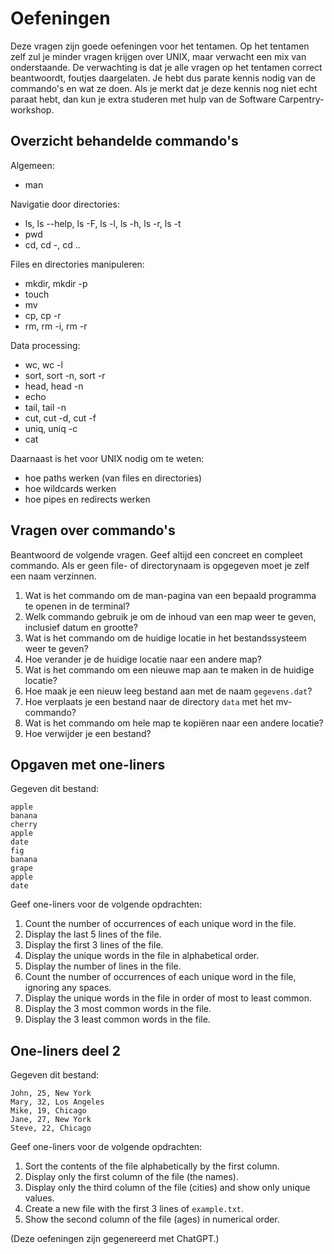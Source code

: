 # Oefeningen

Deze vragen zijn goede oefeningen voor het tentamen. Op het tentamen zelf zul je minder vragen krijgen over UNIX, maar verwacht een mix van onderstaande. De verwachting is dat je alle vragen op het tentamen correct beantwoordt, foutjes daargelaten. Je hebt dus parate kennis nodig van de commando's en wat ze doen. Als je merkt dat je deze kennis nog niet echt paraat hebt, dan kun je extra studeren met hulp van de Software Carpentry-workshop.


## Overzicht behandelde commando's

Algemeen:

- man

Navigatie door directories:

- ls, ls --help, ls -F, ls -l, ls -h, ls -r, ls -t
- pwd
- cd, cd -, cd ..

Files en directories manipuleren:

- mkdir, mkdir -p
- touch
- mv
- cp, cp -r
- rm, rm -i, rm -r

Data processing:

- wc, wc -l
- sort, sort -n, sort -r
- head, head -n
- echo
- tail, tail -n
- cut, cut -d, cut -f
- uniq, uniq -c
- cat

Daarnaast is het voor UNIX nodig om te weten:

- hoe paths werken (van files en directories)
- hoe wildcards werken
- hoe pipes en redirects werken


## Vragen over commando's

Beantwoord de volgende vragen. Geef altijd een concreet en compleet commando. Als er geen file- of directorynaam is opgegeven moet je zelf een naam verzinnen.

1. Wat is het commando om de man-pagina van een bepaald programma te openen in de terminal?
1. Welk commando gebruik je om de inhoud van een map weer te geven, inclusief datum en grootte?
1. Wat is het commando om de huidige locatie in het bestandssysteem weer te geven?
1. Hoe verander je de huidige locatie naar een andere map?
1. Wat is het commando om een nieuwe map aan te maken in de huidige locatie?
1. Hoe maak je een nieuw leeg bestand aan met de naam `gegevens.dat`?
1. Hoe verplaats je een bestand naar de directory `data` met het mv-commando?
1. Wat is het commando om hele map te kopiëren naar een andere locatie?
1. Hoe verwijder je een bestand?

## Opgaven met one-liners

Gegeven dit bestand:

    apple
    banana
    cherry
    apple
    date
    fig
    banana
    grape
    apple
    date

Geef one-liners voor de volgende opdrachten:

1. Count the number of occurrences of each unique word in the file.
2. Display the last 5 lines of the file.
3. Display the first 3 lines of the file.
4. Display the unique words in the file in alphabetical order.
5. Display the number of lines in the file.
6. Count the number of occurrences of each unique word in the file, ignoring any spaces.
7. Display the unique words in the file in order of most to least common.
8. Display the 3 most common words in the file.
9. Display the 3 least common words in the file.

## One-liners deel 2

Gegeven dit bestand:

    John, 25, New York
    Mary, 32, Los Angeles
    Mike, 19, Chicago
    Jane, 27, New York
    Steve, 22, Chicago

Geef one-liners voor de volgende opdrachten:

1. Sort the contents of the file alphabetically by the first column.
2. Display only the first column of the file (the names).
3. Display only the third column of the file (cities) and show only unique values.
4. Create a new file with the first 3 lines of `example.txt`.
5. Show the second column of the file (ages) in numerical order.

(Deze oefeningen zijn gegenereerd met ChatGPT.)
